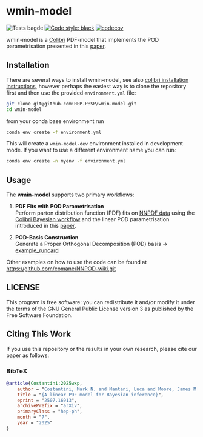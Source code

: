 # wmin-model
![Tests bagde](https://github.com/HEP-PBSP/wmin-model/actions/workflows/tests.yml/badge.svg)
[![Code style: black](https://img.shields.io/badge/code%20style-black-000000.svg)](https://github.com/psf/black)
[![codecov](https://codecov.io/gh/HEP-PBSP/wmin-model/graph/badge.svg?token=uYUy3rXCWK)](https://codecov.io/gh/HEP-PBSP/wmin-model)

wmin-model is a [Colibri](https://github.com/HEP-PBSP/colibri) PDF-model that implements the POD parametrisation presented 
in this [paper](https://arxiv.org/pdf/2507.16913).

## Installation

There are several ways to install wmin-model, see also [colibri installation instructions](https://hep-pbsp.github.io/colibri/get-started/installation.html), however perhaps the easiest way
is to clone the repository first and then use the provided `environment.yml` file:

```bash
git clone git@github.com:HEP-PBSP/wmin-model.git
cd wmin-model
```

from your conda base environment run 

```bash
conda env create -f environment.yml

```

This will create a `wmin-model-dev` environment installed in development mode.
If you want to use a different environment name you can run:

```bash
conda env create -n myenv -f environment.yml

```

## Usage

The **wmin-model** supports two primary workflows:

1. **PDF Fits with POD Parametrisation**  
   Perform parton distribution function (PDF) fits on [NNPDF data](https://github.com/NNPDF/nnpdf) using the [Colibri Bayesian workflow](https://github.com/HEP-PBSP/colibri) and the linear POD parametrisation
   introduced in this [paper](https://arxiv.org/pdf/2507.16913). 

2. **POD-Basis Construction**  
   Generate a Proper Orthogonal Decomposition (POD) basis -> [example_runcard](wmin/runcards/pod_basis_example.yaml)

Other examples on how to use the code can be found at https://github.com/comane/NNPOD-wiki.git
   

## LICENSE

This program is free software: you can redistribute it and/or modify it under the terms of the GNU General Public License version 3 as published by the Free Software Foundation.


## Citing This Work

If you use this repository or the results in your own research, please cite our paper as follows:

### BibTeX

```bibtex
@article{Costantini:2025wxp,
    author = "Costantini, Mark N. and Mantani, Luca and Moore, James M. and Ubiali, Maria",
    title = "{A linear PDF model for Bayesian inference}",
    eprint = "2507.16913",
    archivePrefix = "arXiv",
    primaryClass = "hep-ph",
    month = "7",
    year = "2025"
}
```
